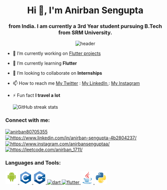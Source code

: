 <h1 align="center">Hi 🤝, I'm Anirban Sengupta</h1>
<h3 align="center">from India. I am currently a 3rd Year student pursuing B.Tech from SRM University.</h3>

<div align="center">
  <img src="https://previews.123rf.com/images/karpenkoilia/karpenkoilia1805/karpenkoilia180500009/102165920-vector-line-web-concept-for-programming-linear-web-banner-learn-to-code.jpg" alt="header"/>
</div>

- 🔭 I’m currently working on [Flutter projects](https://github.com/anirbansengupta07/dice)

- 🌱 I’m currently learning **Flutter**

- 👯 I’m looking to collaborate on **Internships**

- 📫 How to reach me <a href="https://twitter.com/@anirbansengupta07">My Twitter</a> :  <a href="https://linkedin.com/in/anirban-sengupta-4b2804237/](https://www.linkedin.com/in/anirban-sengupta-4b2804237/)">My LinkedIn </a>  :   <a href="https://instagram.com/anirbansenguptaa/">My Instagram </a> 
- ⚡ Fun fact **I travel a lot**

  ![GitHub streak stats](https://github-readme-streak-stats.herokuapp.com/?user=anirbansengupta07&show_icons=true&theme=dark) 

<h3 align="left">Connect with me:</h3>
<p align="left">
<a href="https://twitter.com/anirban80705355" target="blank"><img align="center" src="https://raw.githubusercontent.com/rahuldkjain/github-profile-readme-generator/master/src/images/icons/Social/twitter.svg" alt="anirban80705355" height="30" width="40" /></a>
<a href="https://linkedin.com/in/https://www.linkedin.com/in/anirban-sengupta-4b2804237/" target="blank"><img align="center" src="https://raw.githubusercontent.com/rahuldkjain/github-profile-readme-generator/master/src/images/icons/Social/linked-in-alt.svg" alt="https://www.linkedin.com/in/anirban-sengupta-4b2804237/" height="30" width="40" /></a>
<a href="https://instagram.com/https://www.instagram.com/anirbansenguptaa/" target="blank"><img align="center" src="https://raw.githubusercontent.com/rahuldkjain/github-profile-readme-generator/master/src/images/icons/Social/instagram.svg" alt="https://www.instagram.com/anirbansenguptaa/" height="30" width="40" /></a>
<a href="https://www.leetcode.com/https://leetcode.com/anirban_1711/" target="blank"><img align="center" src="https://raw.githubusercontent.com/rahuldkjain/github-profile-readme-generator/master/src/images/icons/Social/leet-code.svg" alt="https://leetcode.com/anirban_1711/" height="30" width="40" /></a>
</p>

<h3 align="left">Languages and Tools:</h3>
<p align="left"> <a href="https://developer.android.com" target="_blank" rel="noreferrer"> <img src="https://raw.githubusercontent.com/devicons/devicon/master/icons/android/android-original-wordmark.svg" alt="android" width="40" height="40"/> </a> <a href="https://www.cprogramming.com/" target="_blank" rel="noreferrer"> <img src="https://raw.githubusercontent.com/devicons/devicon/master/icons/c/c-original.svg" alt="c" width="40" height="40"/> </a> <a href="https://www.w3schools.com/cpp/" target="_blank" rel="noreferrer"> <img src="https://raw.githubusercontent.com/devicons/devicon/master/icons/cplusplus/cplusplus-original.svg" alt="cplusplus" width="40" height="40"/> </a> <a href="https://dart.dev" target="_blank" rel="noreferrer"> <img src="https://www.vectorlogo.zone/logos/dartlang/dartlang-icon.svg" alt="dart" width="40" height="40"/> </a> <a href="https://flutter.dev" target="_blank" rel="noreferrer"> <img src="https://www.vectorlogo.zone/logos/flutterio/flutterio-icon.svg" alt="flutter" width="40" height="40"/> </a> <a href="https://www.java.com" target="_blank" rel="noreferrer"> <img src="https://raw.githubusercontent.com/devicons/devicon/master/icons/java/java-original.svg" alt="java" width="40" height="40"/> </a> <a href="https://www.python.org" target="_blank" rel="noreferrer"> <img src="https://raw.githubusercontent.com/devicons/devicon/master/icons/python/python-original.svg" alt="python" width="40" height="40"/> </a> </p>
